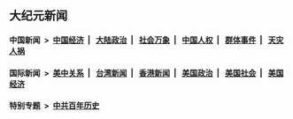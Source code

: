 ## 大纪元新闻

#### 中国新闻 &nbsp;>&nbsp; [中国经济](indexes/ncid283/README.md?06300845) &nbsp;| &nbsp; [大陆政治](indexes/ncid277/README.md?06300845) &nbsp;| &nbsp; [社会万象](indexes/ncid282/README.md?06300845) &nbsp;| &nbsp; [中国人权](indexes/ncid278/README.md?06300845) &nbsp;| &nbsp; [群体事件](indexes/ncid279/README.md?06300845) &nbsp;| &nbsp; [天灾人祸](indexes/ncid280/README.md?06300845)

#### 国际新闻 &nbsp;>&nbsp; [美中关系](indexes/nf1412576/README.md?06300845) &nbsp;| &nbsp; [台湾新闻](indexes/ncid1349361/README.md?06300845) &nbsp;| &nbsp; [香港新闻](indexes/ncid1349362/README.md?06300845) &nbsp;| &nbsp; [美国政治](indexes/ncid1078159/README.md?06300845) &nbsp;| &nbsp; [美国社会](indexes/ncid1078160/README.md?06300845) &nbsp;| &nbsp; [美国经济](indexes/ncid1078158/README.md?06300845)

#### 特别专题 &nbsp;>&nbsp; [中共百年历史](https://github.com/easy2view/epoch-special/blob/master/README.md?06300845)  
